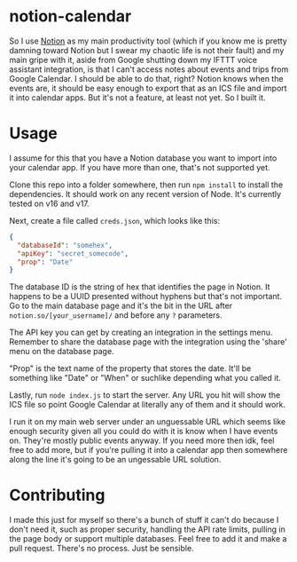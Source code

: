 # notion-calendar

So I use [Notion](https://www.notion.so) as my main productivity tool (which if you know me is pretty damning toward Notion but I swear my chaotic life is not their fault) and my main gripe with it, aside from Google shutting down my IFTTT voice assistant integration, is that I can't access notes about events and trips from Google Calendar. I should be able to do that, right? Notion knows when the events are, it should be easy enough to export that as an ICS file and import it into calendar apps. But it's not a feature, at least not yet. So I built it.

# Usage

I assume for this that you have a Notion database you want to import into your calendar app. If you have more than one, that's not supported yet.

Clone this repo into a folder somewhere, then run `npm install` to install the dependencies. It should work on any recent version of Node. It's currently tested on v16 and v17.

Next, create a file called `creds.json`, which looks like this:

```json
{
  "databaseId": "somehex",
  "apiKey": "secret_somecode",
  "prop": "Date"
}
```

The database ID is the string of hex that identifies the page in Notion. It happens to be a UUID presented without hyphens but that's not important. Go to the main database page and it's the bit in the URL after `notion.so/[your_username]/` and before any `?` parameters.

The API key you can get by creating an integration in the settings menu. Remember to share the database page with the integration using the 'share' menu on the database page.

"Prop" is the text name of the property that stores the date. It'll be something like "Date" or "When" or suchlike depending what you called it.

Lastly, run `node index.js` to start the server. Any URL you hit will show the ICS file so point Google Calendar at literally any of them and it should work.

I run it on my main web server under an unguessable URL which seems like enough security given all you could do with it is know when I have events on. They're mostly public events anyway. If you need more then idk, feel free to add more, but if you're pulling it into a calendar app then somewhere along the line it's going to be an ungessable URL solution.

# Contributing

I made this just for myself so there's a bunch of stuff it can't do because I don't need it, such as proper security, handling the API rate limits, pulling in the page body or support multiple databases. Feel free to add it and make a pull request. There's no process. Just be sensible.
